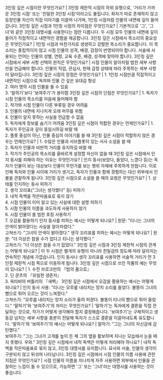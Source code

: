 3인칭 깊은 시점이란 무엇인가요?	| 3인칭 제한적 시점의 하위 유형으로, '거리가 가까운 3인칭 시점' 또는 '친밀한 3인칭 시점'이라고도 불립니다. 화자가 따로 존재하지 않고 등장인물 자신이 직접 이야기를 이끌어 나가며, 1인칭 시점처럼 인물의 내면에 깊이 들어갑니다.
3인칭 깊은 시점과 1인칭 시점의 차이점은 무엇인가요?	| 기본적으로 '그', '그녀'와 같은 3인칭 대명사를 사용한다는 점만 다릅니다. 두 시점 모두 인물의 내면에 깊이 들어가 직접적이고 내면적인 경험을 제공합니다.
3인칭 깊은 시점에서 목소리의 중요성은 무엇인가요?	| 1인칭 시점과 마찬가지로 생생하고 강렬한 목소리가 중요합니다. 이 목소리는 중립적이지 않고 시점 인물의 성격, 배경, 감정이 반영되어야 합니다. 서술에 사용되는 언어는 인물의 성별, 연령, 교육 수준, 배경, 성격에 맞아야 합니다.
3인칭 깊은 시점에서 세부 사항 선택의 원칙은 무엇인가요?	| 시점 인물이 알아차릴 법한 세부 사항만을 언급해야 합니다. 인물의 직업, 관심사, 현재 감정 상태에 따라 주목하는 세부 사항이 달라집니다.
3인칭 깊은 시점의 장점은 무엇인가요?	| 1. 1인칭 시점만큼 직접적이고 내면적인 시점으로 독자와 인물 간 깊은 유대감 형성<br/>2. 여러 명의 시점 인물을 둘 수 있음<br/>3. '말하기'보다 '보여주기'가 용이함
3인칭 깊은 시점의 단점은 무엇인가요?	| 1. 독자가 시점 인물의 목소리를 마음에 들어해야 함<br/>2. 작가와 시점 인물이 다른 부류일 경우 어려움<br/>3. 인물의 내면에 지나치게 오래 머무를 위험<br/>4. 인물이 알지 못하는 사실을 언급할 수 없음<br/>5. 독자에게 정보를 숨기기 어려움
3인칭 깊은 시점이 적합한 경우는 언제인가요?	| 1. 독자가 주인공과 깊이 동일시하길 바랄 때<br/>2. 플롯 중심이 아닌, 인물 중심의 이야기를 쓸 때
3인칭 깊은 시점이 적합하지 않은 경우는 언제인가요?	| 1. 수많은 인물과 서브플롯이 있는 서사 소설을 쓸 때<br/>2. 독자가 인물과 비판적 거리를 유지하길 바랄 때<br/>3. 작가가 주인공의 목소리를 올바르게 설정할 자신이 없을 때
3인칭 깊은 시점에서 인지 동사를 피해야 하는 이유는 무엇인가요?	| 인지 동사(보았다, 들었다, 느꼈다 등)는 독자가 인물이 보는 대상보다 인물이 무언가를 보는 행위 자체에 주목하게 만듭니다. 이로 인해 독자와 인물 사이에 거리가 생기고, 독자가 인물과 함께 경험하는 대신 외부에서 인물을 관찰하게 됩니다.
3인칭 깊은 시점으로 소설을 쓸 때의 요령은 무엇인가요?	| 1. 상태를 인지하는 동사 피하기<br/>2. 생각 꼬리표("그녀는 생각했다" 등) 피하기<br/>3. 내적 독백을 작은따옴표로 묶지 않기<br/>4. 시점 인물이 이미 알고 있는 사실에 대한 설명 피하기<br/>5. 시점 인물의 이름을 과도하게 사용하지 않기<br/>6. 시점 인물이 쓸 법한 호칭 사용하기<br/>7. 오감을 활용하기
인지 동사를 피하는 예시는 어떻게 되나요?	| 원문: "티나는 그녀의 안색이 밝아졌다는 사실을 알아차렸다."<br/>고쳐쓰기: "그녀의 안색이 밝아졌다."
생각 꼬리표를 피하는 예시는 어떻게 되나요?	| 원문: "더 이상은 참을 수가 없다고 티나는 생각했다."<br/>고쳐쓰기: "더 이상은 참을 수가 없었다."
3인칭 깊은 시점과 3인칭 제한적 시점의 관계는 어떻게 되나요?	| 이 두 시점은 별개의 유형이 아니라 친밀감의 정도에 따라 달라지는 연속적인 개념에 가깝습니다. 인지 동사나 생각 꼬리표를 사용하면 서술적 거리가 먼 3인칭 제한적 시점 쪽으로 이동하게 됩니다.
3인칭 깊은 시점으로 쓰인 작품의 예는 무엇이 있나요?	| 1. 수전 브로크만의 『밤의 품으로』<br/>2. 딘 쿤츠의 『유일한 생존자』<br/>3. 옥타비아 버틀러의 『새벽』
3인칭 깊은 시점에서 오감을 활용하는 예시는 어떻게 되나요?	| 인지 동사 사용: "티나는 모루를 내리치는 망치 소리를 들었다. 불똥이 그녀의 뺨으로 튀어 오르는 것이 느껴졌다."<br/>고쳐쓰기: "모루를 내리치는 망치 소리가 울려 퍼졌다. 불똥이 티나의 뺨으로 튀어 올랐다."
'말하기'와 '보여주기'의 차이는 무엇인가요?	| '말하기'는 독자에게 결론을 직접 전달하는 것으로, 작가가 어떻게 생각해야 할지 결정해줍니다. '보여주기'는 구체적이고 생동감 넘치는 세부 사항을 충분히 전달해 독자가 스스로 결론을 이끌어내도록 유도합니다.
'말하기'와 '보여주기'의 예시는 어떻게 되나요?	| 말하기: "그는 그녀의 자신감에 감탄했다."<br/>보여주기: "그는 그녀가 고개를 높이 든 채 그의 옆을 활보하며 지나는 모습에서 눈을 떼지 못했다. 우와."
3인칭 깊은 시점에서 내적 독백은 어떻게 처리해야 하나요?	| 내적 독백을 작은따옴표로 묶지 않고, 3인칭 대명사를 유지합니다. 묘사와 서술, 인물의 생각이 구분되지 않고 뒤섞여 나타납니다.
3인칭 깊은 시점에서 시점 인물의 이름 사용에 관한 지침은 무엇인가요?	| 시점 인물의 이름을 지나치게 자주 사용하면 외부에서 인물을 관찰하는 느낌이 들 수 있으므로, 가능하면 '그' 또는 '그녀'라는 대명사를 사용하는 것이 좋습니다.